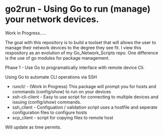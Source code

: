 # go2run - Using Go to run (manage) your network devices.

Work in Progress.....

The goal with this repository is to build a toolset that will allows the user to manage their network devices to the degree they see fit.
I view this respository as an evolution of my Go_Network_Scripts repo. One difference is the use of go modules for package management.

Phase 1 - Use Go to programatically interface with remote device Cli.

Using Go to automate CLI operations via SSH

- runcli/ - (Work in Progress) This package will prompt you for hosts and commands (config/show) to run on your devices
- ssh-cli-client - Easy to use script for connecting to multiple devices and issuing (config/show) commands.
- ssh_client - Configuation / validation script uses a hostfile and seperate configuration files to configure hosts
- scp_client - script for copying files to remote host


Will update as time permits.






